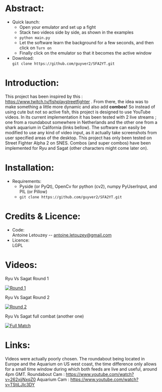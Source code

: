 # Abstract:  

- Quick launch:  
	* Open your emulator and set up a fight
	* Stack two videos side by side, as shown in the examples
	* `python main.py`
	* Let the software learn the background for a few seconds, and then click on `Turn on`
	* Finally click on the emulator so that it becomes the active window
- Download:  
	`git clone https://github.com/guyver2/SFA2YT.git`  



# Introduction:  

This project has been inspired by this : https://www.twitch.tv/fishplaystreetfighter .
From there, the idea was to make something a little more dynamic and also add **combos!** So instead of using cute but not so active fish, this project is designed to use YouTube videos. In its current implementation it has been tested with 2 live streams ; one from a roundabout somewhere in Netherlands and the other one from a shark aquarium in California (links bellow). The software can easily be modified to use any kind of video input, as it actually take screenshots from user specified areas of the desktop. 
This project has only been tested on Street Fighter Alpha 2 on SNES. Combos (and super combos) have been implemented for Ryu and Sagat (other characters might come later on). 



# Installation:   

- Requirements:  
	* Pyside (or PyQt), OpenCv for python (cv2), numpy PyUserInput, and PIL (or Pillow)
	* `git clone https://github.com/guyver2/SFA2YT.git`

# Credits & Licence:  

- Code:   
	Antoine Letouzey -- [antoine.letouzey@gmail.com](antoine.letouzey@gmail.com)
- Licence:   
	LGPL


# Videos:
Ryu Vs Sagat Round 1

[![Round 1](https://img.youtube.com/vi/G3_bott9pNY/0.jpg)](https://www.youtube.com/watch?v=G3_bott9pNY)


Ryu Vs Sagat Round 2

[![Round 2](https://img.youtube.com/vi/eXTodnQl9dk/0.jpg)](https://www.youtube.com/watch?v=eXTodnQl9dk)


Ryu Vs Sagat full combat (another one)

[![Full Match](https://img.youtube.com/vi/uInQZGqBmwk/0.jpg)](https://www.youtube.com/watch?v=uInQZGqBmwk)



# Links:
Videos were actually poorly chosen. The roundabout being located in Europe and the Aquarium on US west coast, the time difference only allows for a small time window during which both feeds are live and useful, around 4pm GMT.
Roundabout Cam : https://www.youtube.com/watch?v=262xjjNxqZ0
Aquarium Cam : https://www.youtube.com/watch?v=TStjLJIc3DY
